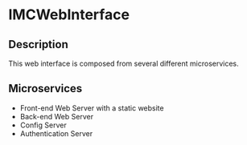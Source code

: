 # IMCWebInterface

## Description
This web interface is composed from several different microservices.

## Microservices
- Front-end Web Server with a static website
- Back-end Web Server
- Config Server
- Authentication Server


